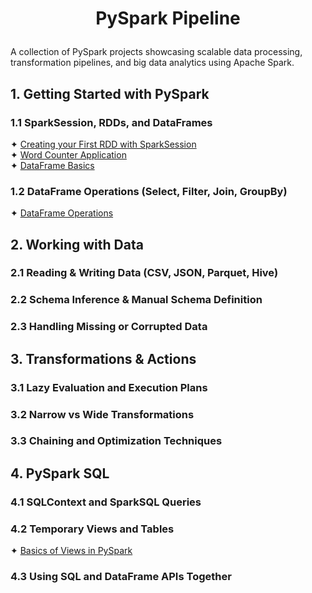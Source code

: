 # <p align="center"> PySpark Pipeline </p>
A collection of PySpark projects showcasing scalable data processing, transformation pipelines, and big data analytics 
using Apache Spark.

## 1. Getting Started with PySpark
### 1.1 SparkSession, RDDs, and DataFrames
✦ [Creating your First RDD with SparkSession](Python%20Scripts/Creating%20Your%20First%20RDD%20with%20SparkSession.ipynb)<br />
✦ [Word Counter Application](Python%20Scripts/Word%20Counter%20Application.ipynb)<br />
✦ [DataFrame Basics](Python%20Scripts/DataFrame%20Basics.ipynb)<br />

### 1.2 DataFrame Operations (Select, Filter, Join, GroupBy)
✦ [DataFrame Operations](Python%20Scripts/DataFrame%20Operations.ipynb)<br />

## 2. Working with Data
### 2.1 Reading & Writing Data (CSV, JSON, Parquet, Hive)
### 2.2 Schema Inference & Manual Schema Definition
### 2.3 Handling Missing or Corrupted Data

## 3. Transformations & Actions
### 3.1 Lazy Evaluation and Execution Plans
### 3.2 Narrow vs Wide Transformations
### 3.3 Chaining and Optimization Techniques

## 4. PySpark SQL
### 4.1 SQLContext and SparkSQL Queries
### 4.2 Temporary Views and Tables
✦ [Basics of Views in PySpark](Python%20Scripts/Basics%20of%20Views%20in%20PySpark.ipynb)<br />

### 4.3 Using SQL and DataFrame APIs Together
